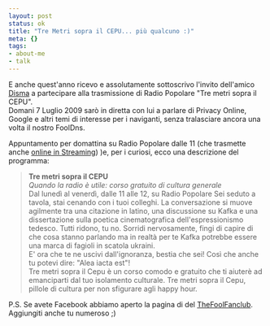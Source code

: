 ```yaml
--- 
layout: post
status: ok
title: "Tre Metri sopra il CEPU... più qualcuno :)"
meta: {}
tags: 
- about-me
- talk
---
```

E anche quest'anno ricevo e assolutamente sottoscrivo l'invito dell'amico [Disma](http://www.disma.biz/) a partecipare alla trasmissione di Radio Popolare "Tre metri sopra il CEPU".  
Domani 7 Luglio 2009 sarò in diretta con lui a parlare di Privacy Online, Google e altri temi di interesse per i naviganti, senza tralasciare ancora una volta il nostro FoolDns.  
   
Appuntamento per domattina su Radio Popolare dalle 11 (che trasmette anche [online in Streaming](http://www.radiopopolare.it/poplive/diretta/)) )e, per i curiosi, ecco una descrizione del programma:  
  
> **Tre metri sopra il CEPU**  
> *Quando la radio è utile: corso gratuito di cultura generale*  
> Dal lunedì al venerdì, dalle 11 alle 12, su Radio Popolare
> Sei seduto a tavola, stai cenando con i tuoi colleghi. La conversazione si muove agilmente tra una citazione in latino, una discussione su Kafka e una dissertazione sulla poetica cinematografica dell'espressionismo tedesco. Tutti ridono, tu no. Sorridi nervosamente, fingi di capire di che cosa stanno parlando ma in realtà  per te Kafka potrebbe essere una marca di fagioli in scatola ukraini.  
> E' ora che te ne uscivi dall'ignoranza, bestia che sei! Così che anche tu potevi dire: "Alea iacta est"!  
> Tre metri sopra il Cepu è un corso comodo e gratuito che ti aiuterè  ad emanciparti dal tuo isolamento culturale. Tre metri sopra il Cepu,  pillole di cultura per non sfigurare agli happy hour.    
  
P.S. Se avete Facebook abbiamo aperto la pagina di del [TheFoolFanclub](http://www.facebook.com/thefool.it). Aggiungiti anche tu numeroso ;) 
